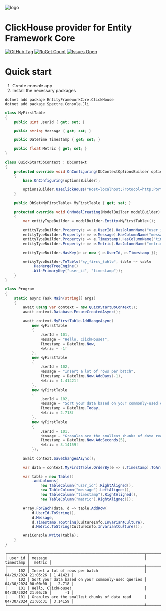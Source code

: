 ![logo](https://raw.githubusercontent.com/denis-ivanov/EntityFrameworkCore.ClickHouse/master/Logo.png)

# ClickHouse provider for Entity Framework Core

[![GitHub Tag](https://img.shields.io/github/tag/denis-ivanov/EntityFrameworkCore.ClickHouse.svg?style=flat-square)](https://github.com/denis-ivanov/EntityFrameworkCore.ClickHouse/releases)
[![NuGet Count](https://img.shields.io/nuget/dt/EntityFrameworkCore.ClickHouse.svg?style=flat-square)](https://www.nuget.org/packages/EntityFrameworkCore.ClickHouse/)
[![Issues Open](https://img.shields.io/github/issues/denis-ivanov/EntityFrameworkCore.ClickHouse.svg?style=flat-square)](https://github.com/denis-ivanov/EntityFrameworkCore.ClickHouse/issues)

# Quick start

1. Create console app
2. Install the necessary packages

```
dotnet add package EntityFrameworkCore.ClickHouse
dotnet add package Spectre.Console.Cli
```

```csharp
class MyFirstTable
{
    public uint UserId { get; set; }

    public string Message { get; set; }

    public DateTime Timestamp { get; set; }

    public float Metric { get; set; }
}

class QuickStartDbContext : DbContext
{
    protected override void OnConfiguring(DbContextOptionsBuilder optionsBuilder)
    {
        base.OnConfiguring(optionsBuilder);

        optionsBuilder.UseClickHouse("Host=localhost;Protocol=http;Port=8123;Database=QuickStart");
    }

    public DbSet<MyFirstTable> MyFirstTable { get; set; }

    protected override void OnModelCreating(ModelBuilder modelBuilder)
    {
        var entityTypeBuilder = modelBuilder.Entity<MyFirstTable>();

        entityTypeBuilder.Property(e => e.UserId).HasColumnName("user_id");
        entityTypeBuilder.Property(e => e.Message).HasColumnName("message");
        entityTypeBuilder.Property(e => e.Timestamp).HasColumnName("timestamp");
        entityTypeBuilder.Property(e => e.Metric).HasColumnName("metric");

        entityTypeBuilder.HasKey(e => new { e.UserId, e.Timestamp });

        entityTypeBuilder.ToTable("my_first_table", table => table
            .HasMergeTreeEngine()
            .WithPrimaryKey("user_id", "timestamp"));
    }
}

class Program
{
    static async Task Main(string[] args)
    {
        await using var context = new QuickStartDbContext();
        await context.Database.EnsureCreatedAsync();

        await context.MyFirstTable.AddRangeAsync(
            new MyFirstTable
            {
                UserId = 101,
                Message = "Hello, ClickHouse!",
                Timestamp = DateTime.Now,
                Metric = -1f
            },
            new MyFirstTable
            {
                UserId = 102,
                Message = "Insert a lot of rows per batch",
                Timestamp = DateTime.Now.AddDays(-1),
                Metric = 1.41421f
            },
            new MyFirstTable
            {
                UserId = 102,
                Message = "Sort your data based on your commonly-used queries",
                Timestamp = DateTime.Today,
                Metric = 2.718f
            },
            new MyFirstTable
            {
                UserId = 101,
                Message = "Granules are the smallest chunks of data read",
                Timestamp = DateTime.Now.AddSeconds(5),
                Metric = 3.14159f
            });

        await context.SaveChangesAsync();

        var data = context.MyFirstTable.OrderBy(e => e.Timestamp).ToArray();

        var table = new Table()
            .AddColumns(
                new TableColumn("user_id").RightAligned(),
                new TableColumn("message").LeftAligned(),
                new TableColumn("timestamp").RightAligned(),
                new TableColumn("metric").RightAligned());

        Array.ForEach(data, d => table.AddRow(
            d.UserId.ToString(),
            d.Message,
            d.Timestamp.ToString(CultureInfo.InvariantCulture),
            d.Metric.ToString(CultureInfo.InvariantCulture)));

        AnsiConsole.Write(table);
    }
}
```

```
┌─────────┬────────────────────────────────────────────────────┬─────────────────────┬─────────┐
│ user_id │ message                                            │           timestamp │  metric │
├─────────┼────────────────────────────────────────────────────┼─────────────────────┼─────────┤
│     102 │ Insert a lot of rows per batch                     │ 04/29/2024 21:05:26 │ 1.41421 │
│     102 │ Sort your data based on your commonly-used queries │ 04/30/2024 00:00:00 │   2.718 │
│     101 │ Hello, ClickHouse!                                 │ 04/30/2024 21:05:26 │      -1 │
│     101 │ Granules are the smallest chunks of data read      │ 04/30/2024 21:05:31 │ 3.14159 │
└─────────┴────────────────────────────────────────────────────┴─────────────────────┴─────────┘
```
